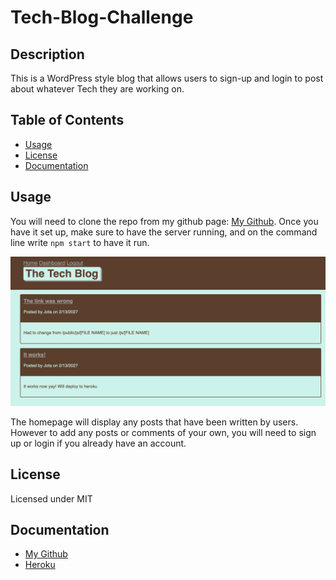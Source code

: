 # Tech-Blog-Challenge

## Description

This is a WordPress style blog that allows users to sign-up and login to post about whatever Tech they are working on.

## Table of Contents 

* [Usage](#usage)
* [License](#license)
* [Documentation](#documentation)

## Usage

You will need to clone the repo from my github page: [My Github](https://github.com/Iviviana/Tech-Blog-Challenge). Once you have it set up, make sure to have the server running, and on the command line write `npm start` to have it run.

![Image of the homepage of the blog site](./public/assets/mvc.png)

The homepage will display any posts that have been written by users. However to add any posts or comments of your own, you will need to sign up or login if you already have an account.

## License

Licensed under MIT

## Documentation

* [My Github](https://github.com/Iviviana/Tech-Blog-Challenge)
* [Heroku]()